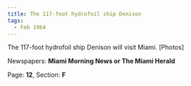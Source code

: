 ```yaml
---  
title: The 117-foot hydrofoil ship Denison  
tags:  
  - Feb 1964  
---  
```

  
The 117-foot hydrofoil ship Denison will visit Miami. [Photos]  
  
Newspapers: **Miami Morning News or The Miami Herald**  
  
Page: **12**, Section: **F** 
